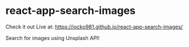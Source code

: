 # react-app-search-images
Check it out Live at: https://jocko981.github.io/react-app-search-images/

Search for images using Unsplash API!
